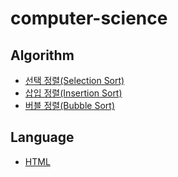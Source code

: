 # computer-science
## Algorithm
  - [선택 정렬(Selection Sort)](https://github.com/dlrfdnwkd/computer-science/blob/main/Algorithm/%EC%84%A0%ED%83%9D%20%EC%A0%95%EB%A0%AC(Selection%20Sort).md)
  - [삽입 정렬(Insertion Sort)](https://github.com/dlrfdnwkd/computer-science/blob/main/Algorithm/%EC%82%BD%EC%9E%85%20%EC%A0%95%EB%A0%AC(Insertion%20Sort).md)
  - [버블 정렬(Bubble Sort)](https://github.com/dlrfdnwkd/computer-science/blob/main/Algorithm/%EB%B2%84%EB%B8%94%20%EC%A0%95%EB%A0%AC(Bubble%20Sort).md)

## Language
  - [HTML](https://github.com/dlrfdnwkd/computer-science/blob/main/Language/HTML.md)
